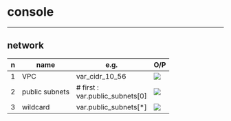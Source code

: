 # console

---

## network
|n|name|e.g.|O/P|
|-|----|----|---|
|1|VPC |var_cidr_10_56|[<img src="https://i.imgur.com/XkLnC9P.png">](https://i.imgur.com/XkLnC9P.png)|
|2|public subnets|# first : <br/> var.public_subnets[0] | [<img src="https://i.imgur.com/f8nGlW9.png">](https://i.imgur.com/f8nGlW9.png) |
|3|wildcard|var.public_subnets[*] | [<img src="https://i.imgur.com/BCqh9V2.png">](https://i.imgur.com/BCqh9V2.png) |
